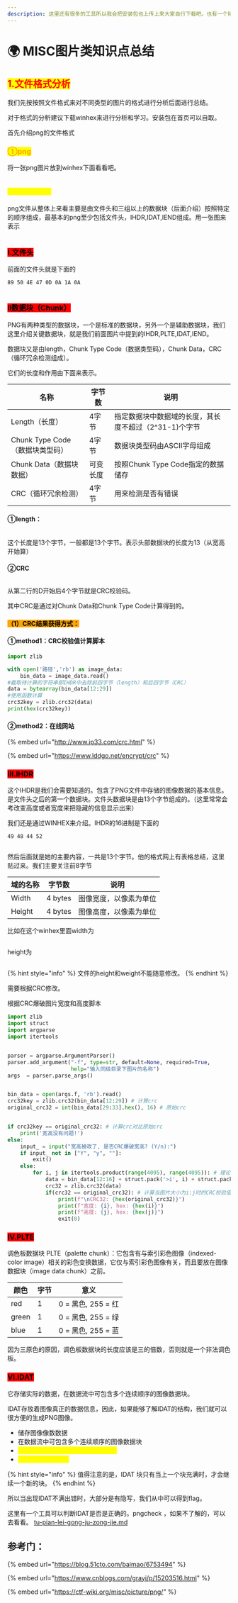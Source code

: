 ```yaml
---
description: 这里还有很多的工具所以我会把安装包也上传上来大家自行下载吧。也有一个博主已经弄了一个把他们都集成的工具我也懒得再来弄一次。
---
```


# 🌍 MISC图片类知识点总结

## <mark style="color:red;">1.文件格式分析</mark>

我们先按按照文件格式来对不同类型的图片的格式进行分析后面进行总结。

对于格式的分析建议下载winhex来进行分析和学习。安装包在首页可以自取。

首先介绍png的文件格式

### <mark style="color:orange;">①png</mark>

将一张png图片放到winhex下面看看吧。

<figure><img src="../.gitbook/assets/image (2).png" alt=""><figcaption></figcaption></figure>

#### <mark style="color:yellow;">(1)png文件格式</mark>

png文件从整体上来看主要是由文件头和三组以上的数据块（后面介绍）按照特定的顺序组成，最基本的png至少包括文件头，IHDR,IDAT,IEND组成。用一张图来表示

<figure><img src="../.gitbook/assets/image (3).png" alt=""><figcaption></figcaption></figure>

### <mark style="background-color:red;">Ⅰ.文件头</mark>

前面的文件头就是下面的

```
89 50 4E 47 0D 0A 1A 0A          
```

<figure><img src="../.gitbook/assets/image (1) (1).png" alt=""><figcaption></figcaption></figure>

### <mark style="background-color:red;">Ⅱ数据块（Chunk）</mark>

PNG有两种类型的数据块，一个是标准的数据块，另外一个是辅助数据块，我们这里介绍关键数据块，就是我们前面图片中提到的IHDR,PLTE,IDAT,IEND。

数据块又是由length，Chunk Type Code（数据类型码），Chunk Data，CRC（循环冗余检测组成）。

它们的长度和作用由下面来表示。

| 名称                      | 字节数  | 说明                             |
| ----------------------- | ---- | ------------------------------ |
| Length（长度）              | 4字节  | 指定数据块中数据域的长度，其长度不超过（2^31-1)个字节 |
| Chunk Type Code（数据块类型码） | 4字节  | 数据块类型码由ASCII字母组成               |
| Chunk Data（数据块数据）       | 可变长度 | 按照Chunk Type Code指定的数据储存       |
| CRC（循环冗余检测）             | 4字节  | 用来检测是否有错误                      |

#### ①length：

<figure><img src="../.gitbook/assets/image.png" alt=""><figcaption></figcaption></figure>

这个长度是13个字节，一般都是13个字节。表示头部数据块的长度为13（从宽高开始算）

#### ②CRC

<figure><img src="../.gitbook/assets/image (1).png" alt=""><figcaption></figcaption></figure>

从第二行的D开始后4个字节就是CRC校验码。

其中CRC是通过对Chunk Data和Chunk Type Code计算得到的。

#### <mark style="background-color:orange;">（1）CRC结果获得方式：</mark>

#### ①method1：CRC校验值计算脚本

```python
import zlib

with open('路径','rb') as image_data:
    bin_data = image_data.read()
#截取待计算的字符串即IHDR中去除前四字节（length）和后四字节（CRC）
data = bytearray(bin_data[12:29])
#使用函数计算
crc32key = zlib.crc32(data)
print(hex(crc32key))

```

#### ②method2：在线网站

{% embed url="http://www.ip33.com/crc.html" %}

{% embed url="https://www.lddgo.net/encrypt/crc" %}





### <mark style="background-color:red;">Ⅲ.IHDR</mark>

这个IHDR是我们会需要知道的。包含了PNG文件中存储的图像数据的基本信息。是文件头之后的第一个数据块。文件头数据块是由13个字节组成的。（这里常常会考改变高度或者宽度来把隐藏的信息显示出来）

我们还是通过WINHEX来介绍。IHDR的16进制是下面的

```
49 48 44 52
```

<figure><img src="../.gitbook/assets/image (4).png" alt=""><figcaption></figcaption></figure>

然后后面就是她的主要内容，一共是13个字节。他的格式网上有表格总结，这里贴过来。我们主要关注前8字节

| 域的名称    | 字节数      | 说明           |
| ------- | -------- | ------------ |
| Width   | 4 bytes  |  图像宽度，以像素为单位 |
| Height  | 4 bytes  | 图像高度，以像素为单位  |

比如在这个winhex里面width为

<figure><img src="../.gitbook/assets/image (5).png" alt=""><figcaption></figcaption></figure>

height为

<figure><img src="../.gitbook/assets/image (6).png" alt=""><figcaption></figcaption></figure>

{% hint style="info" %}
文件的height和weight不能随意修改。
{% endhint %}

需要根据CRC修改。

根据CRC爆破图片宽度和高度脚本

```python
import zlib
import struct
import argparse
import itertools


parser = argparse.ArgumentParser()
parser.add_argument("-f", type=str, default=None, required=True,
                    help="输入同级目录下图片的名称")
args  = parser.parse_args()


bin_data = open(args.f, 'rb').read()
crc32key = zlib.crc32(bin_data[12:29]) # 计算crc
original_crc32 = int(bin_data[29:33].hex(), 16) # 原始crc


if crc32key == original_crc32: # 计算crc对比原始crc
    print('宽高没有问题!')
else:
    input_ = input("宽高被改了, 是否CRC爆破宽高? (Y/n):")
    if input_ not in ["Y", "y", ""]:
        exit()
    else: 
        for i, j in itertools.product(range(4095), range(4095)): # 理论上0x FF FF FF FF，但考虑到屏幕实际/cpu，0x 0F FF就差不多了，也就是4095宽度和高度
            data = bin_data[12:16] + struct.pack('>i', i) + struct.pack('>i', j) + bin_data[24:29]
            crc32 = zlib.crc32(data)
            if(crc32 == original_crc32): # 计算当图片大小为i:j时的CRC校验值，与图片中的CRC比较，当相同，则图片大小已经确定
                print(f"\nCRC32: {hex(original_crc32)}")
                print(f"宽度: {i}, hex: {hex(i)}")
                print(f"高度: {j}, hex: {hex(j)}")
                exit(0)

```



### <mark style="background-color:red;">Ⅳ.PLTE</mark>

调色板数据块 PLTE（palette chunk）：它包含有与索引彩色图像（indexed-color image）相关的彩色变换数据，它仅与索引彩色图像有关，而且要放在图像数据块（image data chunk）之前。

| 颜色    | 字节 | 意义              |
| ----- | -- | --------------- |
| red   | 1  | 0 = 黑色, 255 = 红 |
| green | 1  | 0 = 黑色, 255 = 绿 |
| blue  | 1  | 0 = 黑色, 255 = 蓝 |

因为三原色的原因，调色板数据块的长度应该是三的倍数，否则就是一个非法调色板。



### <mark style="background-color:red;">Ⅵ.IDAT</mark>

它存储实际的数据，在数据流中可包含多个连续顺序的图像数据块。

IDAT存放着图像真正的数据信息，因此，如果能够了解IDAT的结构，我们就可以很方便的生成PNG图像。

* 储存图像像数数据
* 在数据流中可包含多个连续顺序的图像数据块
* <mark style="color:yellow;">采用 LZ77 算法的派生算法进行压缩</mark>
* <mark style="color:yellow;">可以用 zlib 解压缩</mark>

{% hint style="info" %}
值得注意的是，IDAT 块只有当上一个块充满时，才会继续一个新的块。
{% endhint %}

所以当出现IDAT不满出错时，大部分是有隐写，我们从中可以得到flag。

这里有一个工具可以判断IDAT是否是正确的。pngcheck ，如果不了解的，可以去看看。 [tu-pian-lei-gong-ju-zong-jie.md](tu-pian-lei-gong-ju-zong-jie.md "mention")





























## 参考门：

{% embed url="https://blog.51cto.com/baimao/6753494" %}

{% embed url="https://www.cnblogs.com/grayi/p/15203516.html" %}

{% embed url="https://ctf-wiki.org/misc/picture/png/" %}













